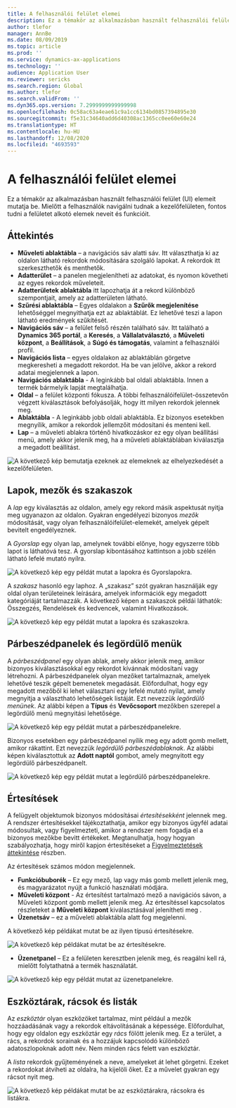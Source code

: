 ```yaml
---
title: A felhasználói felület elemei
description: Ez a témakör az alkalmazásban használt felhasználói felület (UI) elemeit mutatja be.
author: tlefor
manager: AnnBe
ms.date: 08/09/2019
ms.topic: article
ms.prod: ''
ms.service: dynamics-ax-applications
ms.technology: ''
audience: Application User
ms.reviewer: sericks
ms.search.region: Global
ms.author: tlefor
ms.search.validFrom: ''
ms.dyn365.ops.version: 7.2999999999999998
ms.openlocfilehash: 0c58ac63a4eae61c9a1cc6134bd0857394895e30
ms.sourcegitcommit: f5e31c34640add6d40308ac1365cc0ee60e60e24
ms.translationtype: HT
ms.contentlocale: hu-HU
ms.lasthandoff: 12/08/2020
ms.locfileid: "4693593"
---
```

# <a name="user-interface-elements"></a>A felhasználói felület elemei

Ez a témakör az alkalmazásban használt felhasználói felület (UI) elemeit mutatja be. Mielőtt a felhasználók navigálni tudnak a kezelőfelületen, fontos tudni a felületet alkotó elemek neveit és funkcióit.

## <a name="overview"></a>Áttekintés

- **Műveleti ablaktábla** – a navigációs sáv alatti sáv. Itt választhatja ki az oldalon látható rekordok módosítására szolgáló lapokat. A rekordok itt szerkeszthetők és menthetők.  
- **Adatterület** – a panelen megjelenítheti az adatokat, és nyomon követheti az egyes rekordok műveleteit.  
- **Adatterületek ablaktábla** itt lapozhatja át a rekord különböző szempontjait, amely az adatterületen látható.  
- **Szűrési ablaktábla** – Egyes oldalakon a **Szűrők megjelenítése** lehetőséggel megnyithatja ezt az ablaktáblát. Ez lehetővé teszi a lapon látható eredmények szűkítését.  
- **Navigációs sáv** – a felület felső részén található sáv. Itt található a **Dynamics 365 portál**, a **Keresés**, a **Vállalatválasztó**, a **Műveleti központ**, a **Beállítások**, a **Súgó és támogatás**, valamint a felhasználói profil.  
- **Navigációs lista** – egyes oldalakon az ablaktáblán görgetve megkeresheti a megadott rekordot. Ha be van jelölve, akkor a rekord adatai megjelennek a lapon.  
- **Navigációs ablaktábla** - A leginkább bal oldali ablaktábla. Innen a termék bármelyik lapját megtalálhatja.  
- **Oldal** – a felület központi fókusza. A többi felhasználóifelület-összetevőn végzett kiválasztások befolyásolják, hogy itt milyen rekordok jelennek meg.  
- **Ablaktábla** - A leginkább jobb oldali ablaktábla. Ez bizonyos esetekben megnyílik, amikor a rekordok jellemzőit módosítani és menteni kell.  
- **Lap** – a műveleti ablakra történő hivatkozáskor ez egy olyan beállítási menü, amely akkor jelenik meg, ha a műveleti ablaktáblában kiválasztja a megadott beállítást.  

![A következő kép bemutatja ezeknek az elemeknek az elhelyezkedését a kezelőfelületen.](media/user-interface-01.png)

## <a name="tabs-fields-and-sections"></a>Lapok, mezők és szakaszok

A *lap* egy kiválasztás az oldalon, amely egy rekord másik aspektusát nyitja meg ugyanazon az oldalon. Gyakran engedélyezi bizonyos *mezők* módosítását, vagy olyan felhasználóifelület-elemekét, amelyek gépelt bevitelt engedélyeznek. 

A *Gyorslap* egy olyan lap, amelynek további előnye, hogy egyszerre több lapot is láthatóvá tesz. A gyorslap kibontásához kattintson a jobb szélén látható lefelé mutató nyílra.

![A következő kép egy példát mutat a lapokra és Gyorslapokra.](media/user-interface-02.png)

A *szakasz* hasonló egy laphoz. A „szakasz” szót gyakran használják egy oldal olyan területeinek leírására, amelyek információk egy megadott kategóriáját tartalmazzák. A következő képen a szakaszok példái láthatók: Összegzés, Rendelések és kedvencek, valamint Hivatkozások.

![A következő kép egy példát mutat a lapokra és szakaszokra.](media/user-interface-03.png)

## <a name="dialog-boxes-and-drop-down-menus"></a>Párbeszédpanelek és legördülő menük

A *párbeszédpanel* egy olyan ablak, amely akkor jelenik meg, amikor bizonyos kiválasztásokkal egy rekordot kívánnak módosítani vagy létrehozni. A párbeszédpanelek olyan mezőket tartalmaznak, amelyek lehetővé teszik gépelt bemenetek megadását. Előfordulhat, hogy egy megadott mezőből ki lehet választani egy lefelé mutató nyilat, amely megnyitja a választható lehetőségek listáját. Ezt nevezzük *legördülő menünek*. Az alábbi képen a **Típus** és **Vevőcsoport** mezőkben szerepel a legördülő menü megnyitási lehetősége.

![A következő kép egy példát mutat a párbeszédpanelekre.](media/user-interface-04.png)

Bizonyos esetekben egy párbeszédpanel nyílik meg egy adott gomb mellett, amikor rákattint. Ezt nevezzük *legördülő párbeszédablaknak*. Az alábbi képen kiválasztottuk az **Adott naptól** gombot, amely megnyitott egy legördülő párbeszédpanelt.

![A következő kép egy példát mutat a legördülő párbeszédpanelekre.](media/user-interface-05.png)

## <a name="notifications"></a>Értesítések

A felügyelt objektumok bizonyos módosításai *értesítésekként* jelennek meg. A rendszer értesítésekkel tájékoztathatja, amikor egy bizonyos ügyfél adatai módosultak, vagy figyelmezteti, amikor a rendszer nem fogadja el a bizonyos mezőkbe bevitt értékeket. Megtanulhatja, hogy hogyan szabályozhatja, hogy miről kapjon értesítéseket a [Figyelmeztetések áttekintése](../get-started/alerts-overview.md) részben.

Az értesítések számos módon megjelennek.
- **Funkcióbuborék** – Ez egy mező, lap vagy más gomb mellett jelenik meg, és magyarázatot nyújt a funkció használati módjára. 
- **Műveleti központ** - Az értesítést tartalmazó mező a navigációs sávon, a Műveleti központ gomb mellett jelenik meg. Az értesítéssel kapcsolatos részleteket a **Műveleti központ** kiválasztásával jelenítheti meg .  
- **Üzenetsáv** – ez a műveleti ablaktábla alatt fog megjelenni.  

A következő kép példákat mutat be az ilyen típusú értesítésekre.

![A következő kép példákat mutat be az értesítésekre.](media/user-interface-06.png)

- **Üzenetpanel** – Ez a felületen keresztben jelenik meg, és reagálni kell rá, mielőtt folytathatná a termék használatát.  

![A következő kép egy példát mutat az üzenetpanelekre.](media/user-interface-07.png)

## <a name="toolbars-grids-and-lists"></a>Eszköztárak, rácsok és listák

Az *eszköztár* olyan eszközöket tartalmaz, mint például a mezők hozzáadásának vagy a rekordok eltávolításának a képessége. Előfordulhat, hogy egy oldalon egy eszköztár egy *rács* fölött jelenik meg. Ez a terület, a rács, a rekordok sorainak és a hozzájuk kapcsolódó különböző adatoszlopoknak adott név. Nem minden rács felett van eszköztár.

A *lista* rekordok gyűjteményének a neve, amelyeket át lehet görgetni. Ezeket a rekordokat átviheti az oldalra, ha kijelöli őket. Ez a művelet gyakran egy rácsot nyit meg.

![A következő kép példákat mutat be az eszköztárakra, rácsokra és listákra.](media/user-interface-08.png)
